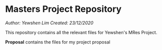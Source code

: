 # Masters Project Repository

*Author: Yewshen Lim*
*Created: 23/12/2020*

This repository contains all the relevant files for Yewshen's MRes Project.

**Proposal** contains the files for my project proposal
